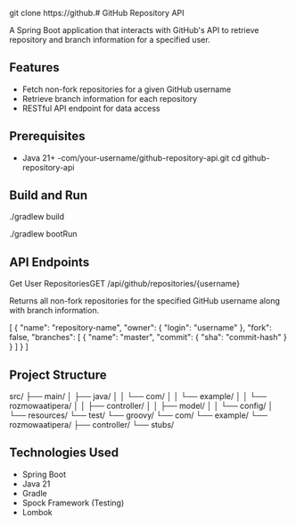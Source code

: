 git clone https://github.# GitHub Repository API

A Spring Boot application that interacts with GitHub's API to retrieve repository and branch information for a specified user.

## Features

- Fetch non-fork repositories for a given GitHub username
- Retrieve branch information for each repository
- RESTful API endpoint for data access

## Prerequisites

- Java 21+
  -com/your-username/github-repository-api.git
  cd github-repository-api

## Build and Run

./gradlew build

./gradlew bootRun

## API Endpoints

Get User RepositoriesGET /api/github/repositories/{username}

Returns all non-fork repositories for the specified GitHub username along with branch information.


[
  {
    "name": "repository-name",
    "owner": {
      "login": "username"
    },
    "fork": false,
    "branches": [
      {
        "name": "master",
        "commit": {
          "sha": "commit-hash"
        }
      }
    ]
  }
]

## Project Structure

src/
├── main/
│   ├── java/
│   │   └── com/
│   │       └── example/
│   │           └── rozmowaatipera/
│   │               ├── controller/
│   │               ├── model/
│   │               └── config/
│   └── resources/
└── test/
└── groovy/
└── com/
└── example/
└── rozmowaatipera/
├── controller/
└── stubs/

## Technologies Used
- Spring Boot
- Java 21
- Gradle
- Spock Framework (Testing)
- Lombok

